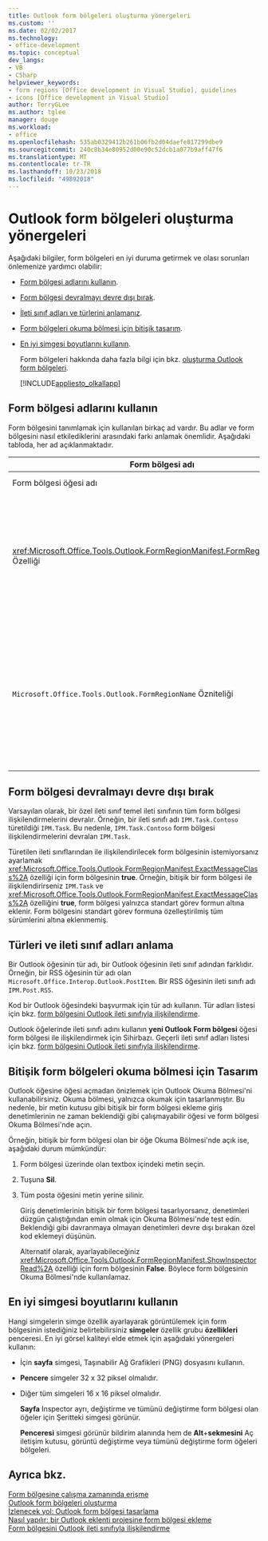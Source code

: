 ```yaml
---
title: Outlook form bölgeleri oluşturma yönergeleri
ms.custom: ''
ms.date: 02/02/2017
ms.technology:
- office-development
ms.topic: conceptual
dev_langs:
- VB
- CSharp
helpviewer_keywords:
- form regions [Office development in Visual Studio], guidelines
- icons [Office development in Visual Studio]
author: TerryGLee
ms.author: tglee
manager: douge
ms.workload:
- office
ms.openlocfilehash: 535ab0329412b261b06fb2d04daefe817299dbe9
ms.sourcegitcommit: 240c8b34e80952d00e90c52dcb1a077b9aff47f6
ms.translationtype: MT
ms.contentlocale: tr-TR
ms.lasthandoff: 10/23/2018
ms.locfileid: "49892018"
---
```

# <a name="guidelines-to-create-outlook-form-regions"></a>Outlook form bölgeleri oluşturma yönergeleri
  Aşağıdaki bilgiler, form bölgeleri en iyi duruma getirmek ve olası sorunları önlemenize yardımcı olabilir:  
  
- [Form bölgesi adlarını kullanın](#UsingFormRegions).  
  
- [Form bölgesi devralmayı devre dışı bırak](#DisablingInheritance).  
  
- [İleti sınıf adları ve türlerini anlamanız](#ClassNames).  
  
- [Form bölgeleri okuma bölmesi için bitişik tasarım](#ReadingPane).  
  
- [En iyi simgesi boyutlarını kullanın](#UsingOptimal).  
  
  Form bölgeleri hakkında daha fazla bilgi için bkz. [oluşturma Outlook form bölgeleri](../vsto/creating-outlook-form-regions.md).  
  
  [!INCLUDE[appliesto_olkallapp](../vsto/includes/appliesto-olkallapp-md.md)]  
  
##  <a name="UsingFormRegions"></a> Form bölgesi adlarını kullanın  
 Form bölgesini tanımlamak için kullanılan birkaç ad vardır. Bu adlar ve form bölgesini nasıl etkilediklerini arasındaki farkı anlamak önemlidir. Aşağıdaki tabloda, her ad açıklanmaktadır.  
  
|Form bölgesi adı|Açıklama|  
|----------------------|-----------------|  
|Form bölgesi öğesi adı|İçin belirttiğiniz ad **Outlook Form bölgesi** öğesi **Yeni Öğe Ekle** iletişim kutusu. Görüntülenen form bölgesi kod dosyası adıdır **Çözüm Gezgini**.|  
|<xref:Microsoft.Office.Tools.Outlook.FormRegionManifest.FormRegionName%2A> Özelliği|Bu adla belirlediğiniz **açıklayıcı metni sağlayın ve görüntüleme tercihlerinizi seçin** sayfasının **yeni Outlook Form bölgesi** Sihirbazı. Bu ad olarak görünür **FormRegionName** özelliğinde **özellikleri** penceresi.<br /><br /> Kullanım <xref:Microsoft.Office.Tools.Outlook.FormRegionManifest.FormRegionName%2A> özelliğini form bölgesinin Outlook kullanıcı arabiriminde (UI) tanımlayan etiketi belirtin. Ayrı form bölgeleri için Outlook öğesinin şeridinde düğme olarak bu ad görünür.<br /><br /> Bitişik form bölgeleri için bu ad, yukarıdaki form bölgesinin üst bilgi metni olarak görünür.|  
|`Microsoft.Office.Tools.Outlook.FormRegionName` Özniteliği|Eklediğinizde bir **Outlook Form bölgesi** öğesi projeye, Visual Studio bu özelliğe form bölgesinin tam olarak nitelenmiş adını ayarlar. Varsayılan tam adı, VSTO Eklentisi adı noktayla form bölgesinin adına bağlı. — Örneğin, `OutlookAddIn1.FormRegion1`.<br /><br /> Bu tam adı da form bölgesi fabrikası sınıfının üst özniteliği olarak görünür.<br /><br /> Kullanım `Microsoft.Office.Tools.Outlook.FormRegionName` form bölgesinin tüm Outlook VSTO eklentileri arasında benzersiz olarak tanımlamak için öznitelik. Değerini değiştiremezsiniz `Microsoft.Office.Tools.Outlook.FormRegionName` öznitelik form bölgesi öğesinin yeniden adlandırılması veya değiştirerek <xref:Microsoft.Office.Tools.Outlook.FormRegionManifest.FormRegionName%2A> özelliği. Bu adını değiştirmek için değiştirmelisiniz `Microsoft.Office.Tools.Outlook.FormRegionName` form bölgesi kod dosyasında özniteliği.|  
  
##  <a name="DisablingInheritance"></a> Form bölgesi devralmayı devre dışı bırak  
 Varsayılan olarak, bir özel ileti sınıf temel ileti sınıfının tüm form bölgesi ilişkilendirmelerini devralır. Örneğin, bir ileti sınıfı adı `IPM.Task.Contoso` türetildiği `IPM.Task`. Bu nedenle, `IPM.Task.Contoso` form bölgesi ilişkilendirmelerini devralan `IPM.Task`.  
  
 Türetilen ileti sınıflarından ile ilişkilendirilecek form bölgesinin istemiyorsanız ayarlamak <xref:Microsoft.Office.Tools.Outlook.FormRegionManifest.ExactMessageClass%2A> özelliği için form bölgesinin **true**. Örneğin, bitişik bir form bölgesi ile ilişkilendirirseniz `IPM.Task` ve <xref:Microsoft.Office.Tools.Outlook.FormRegionManifest.ExactMessageClass%2A> özelliğini **true**, form bölgesi yalnızca standart görev formun altına eklenir. Form bölgesini standart görev formuna özelleştirilmiş tüm sürümlerini altına eklenmemiş.  
  
##  <a name="ClassNames"></a> Türleri ve ileti sınıf adları anlama  
 Bir Outlook öğesinin tür adı, bir Outlook öğesinin ileti sınıf adından farklıdır. Örneğin, bir RSS öğesinin tür adı olan `Microsoft.Office.Interop.Outlook.PostItem`. Bir RSS öğesinin ileti sınıfı adı `IPM.Post.RSS`.  
  
 Kod bir Outlook öğesindeki başvurmak için tür adı kullanın. Tür adları listesi için bkz. [form bölgesini Outlook ileti sınıfıyla ilişkilendirme](../vsto/associating-a-form-region-with-an-outlook-message-class.md).  
  
 Outlook öğelerinde ileti sınıfı adını kullanın **yeni Outlook Form bölgesi** öğesi form bölgesi ile ilişkilendirmek için Sihirbazı. Geçerli ileti sınıf adları listesi için bkz. [form bölgesini Outlook ileti sınıfıyla ilişkilendirme](../vsto/associating-a-form-region-with-an-outlook-message-class.md).  
  
##  <a name="ReadingPane"></a> Bitişik form bölgeleri okuma bölmesi için Tasarım  
 Outlook öğesine öğesi açmadan önizlemek için Outlook Okuma Bölmesi'ni kullanabilirsiniz. Okuma bölmesi, yalnızca okumak için tasarlanmıştır. Bu nedenle, bir metin kutusu gibi bitişik bir form bölgesi ekleme giriş denetimlerinin ne zaman beklendiği gibi çalışmayabilir öğesi ve form bölgesi Okuma Bölmesi'nde açın.  
  
 Örneğin, bitişik bir form bölgesi olan bir öğe Okuma Bölmesi'nde açık ise, aşağıdaki durum mümkündür:  
  
1. Form bölgesi üzerinde olan textbox içindeki metin seçin.  
  
2. Tuşuna **Sil**.  
  
3. Tüm posta öğesini metin yerine silinir.  
  
   Giriş denetimlerinin bitişik bir form bölgesi tasarlıyorsanız, denetimleri düzgün çalıştığından emin olmak için Okuma Bölmesi'nde test edin. Beklendiği gibi davranmaya olmayan denetimleri devre dışı bırakan özel kod eklemeyi düşünün.  
  
   Alternatif olarak, ayarlayabileceğiniz <xref:Microsoft.Office.Tools.Outlook.FormRegionManifest.ShowInspectorRead%2A> özelliği için form bölgesinin **False**. Böylece form bölgesinin Okuma Bölmesi'nde kullanılamaz.  
  
##  <a name="UsingOptimal"></a> En iyi simgesi boyutlarını kullanın  
 Hangi simgelerin simge özellik ayarlayarak görüntülemek için form bölgesinin istediğiniz belirtebilirsiniz **simgeler** özellik grubu **özellikleri** penceresi. En iyi görsel kaliteyi elde etmek için aşağıdaki yönergeleri kullanın:  
  
- İçin **sayfa** simgesi, Taşınabilir Ağ Grafikleri (PNG) dosyasını kullanın.  
  
- **Pencere** simgeler 32 x 32 piksel olmalıdır.  
  
- Diğer tüm simgeleri 16 x 16 piksel olmalıdır.  
  
  **Sayfa** Inspector ayrı, değiştirme ve tümünü değiştirme form bölgesi olan öğeler için Şeritteki simgesi görünür.  
  
  **Penceresi** simgesi görünür bildirim alanında hem de **Alt**+**sekmesini** Aç iletişim kutusu, görüntü değiştirme veya tümünü değiştirme form öğeleri bölgeleri.  
  
## <a name="see-also"></a>Ayrıca bkz.  
 [Form bölgesine çalışma zamanında erişme](../vsto/accessing-a-form-region-at-run-time.md)   
 [Outlook form bölgeleri oluşturma](../vsto/creating-outlook-form-regions.md)   
 [İzlenecek yol: Outlook form bölgesi tasarlama](../vsto/walkthrough-designing-an-outlook-form-region.md)   
 [Nasıl yapılır: bir Outlook eklenti projesine form bölgesi ekleme](../vsto/how-to-add-a-form-region-to-an-outlook-add-in-project.md)   
 [Form bölgesini Outlook ileti sınıfıyla ilişkilendirme](../vsto/associating-a-form-region-with-an-outlook-message-class.md)  
  
  